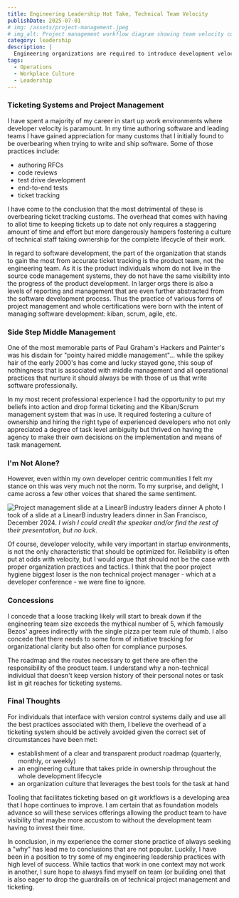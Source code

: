 ```yaml
---
title: Engineering Leadership Hot Take, Technical Team Velocity
publishDate: 2025-07-01
# img: /assets/project-management.jpeg
# img_alt: Project management workflow diagram showing team velocity concepts
category: leadership
description: |
  Engineering organizations are required to introduce development velocity speed bumps... but I feel one in particular can be acutely detrimental.
tags:
  - Operations
  - Workplace Culture
  - Leadership
---
```


### Ticketing Systems and Project Management

I have spent a majority of my career in start up work environments where developer velocity is paramount. In my time authoring software and leading teams I have gained appreciation for many customs that I initially found to be overbearing when trying to write and ship software. Some of those practices include:

- authoring RFCs
- code reviews
- test drive development
- end-to-end tests
- ticket tracking

I have come to the conclusion that the most detrimental of these is overbearing ticket tracking customs. The overhead that comes with having to allot time to keeping tickets up to date not only requires a staggering amount of time and effort but more dangerously hampers fostering a culture of technical staff taking ownership for the complete lifecycle of their work.

In regard to software development, the part of the organization that stands to gain the most from accurate ticket tracking is the product team, not the engineering team. As it is the product individuals whom do not live in the source code management systems, they do not have the same visibility into the progress of the product development. In larger orgs there is also a levels of reporting and management that are even further abstracted from the software development process. Thus the practice of various forms of project management and whole certifications were born with the intent of managing software development: kiban, scrum, agile, etc.

### Side Step Middle Management

One of the most memorable parts of Paul Graham's Hackers and Painter's was his disdain for "pointy haired middle management"... while the spikey hair of the early 2000's has come and lucky stayed gone, this soup of nothingness that is associated with middle management and all operational practices that nurture it should always be with those of us that write software professionally.

In my most recent professional experience I had the opportunity to put my beliefs into action and drop formal ticketing and the Kiban/Scrum management system that was in use. It required fostering a culture of ownership and hiring the right type of experienced developers who not only appreciated a degree of task level ambiguity but thrived on having the agency to make their own decisions on the implementation and means of task management.

### I'm Not Alone?

However, even within my own developer centric communities I felt my stance on this was very much not the norm. To my surprise, and delight, I came across a few other voices that shared the same sentiment.

![Project management slide at a LinearB industry leaders dinner](/assets/project-management.jpeg) A photo I took of a slide at a LinearB industry leaders dinner in San Francisco, December 2024. _I wish I could credit the speaker and/or find the rest of their presentation, but no luck_.

Of course, developer velocity, while very important in startup environments, is not the only characteristic that should be optimized for. Reliability is often put at odds with velocity, but I would argue that should not be the case with proper organization practices and tactics. I think that the poor project hygiene biggest loser is the non technical project manager - which at a developer conference - we were fine to ignore.

### Concessions

I concede that a loose tracking likely will start to break down if the engineering team size exceeds the mythical number of 5, which famously Bezos' agrees indirectly with the single pizza per team rule of thumb. I also concede that there needs to some form of initiative tracking for organizational clarity but also often for compliance purposes.

The roadmap and the routes necessary to get there are often the responsibility of the product team. I understand why a non-technical individual that doesn't keep version history of their personal notes or task list in git reaches for ticketing systems.

### Final Thoughts

For individuals that interface with version control systems daily and use all the best practices associated with them, I believe the overhead of a ticketing system should be actively avoided given the correct set of circumstances have been met:

- establishment of a clear and transparent product roadmap (quarterly, monthly, or weekly)
- an engineering culture that takes pride in ownership throughout the whole development lifecycle
- an organization culture that leverages the best tools for the task at hand

Tooling that facilitates ticketing based on git workflows is a developing area that I hope continues to improve. I am certain that as foundation models advance so will these services offerings allowing the product team to have visibility that maybe more accustom to without the development team having to invest their time.

In conclusion, in my experience the corner stone practice of always seeking a "why" has lead me to conclusions that are not popular. Luckily, I have been in a position to try some of my engineering leadership practices with high level of success. While tactics that work in one context may not work in another, I sure hope to always find myself on team (or building one) that is also eager to drop the guardrails on of technical project management and ticketing.

